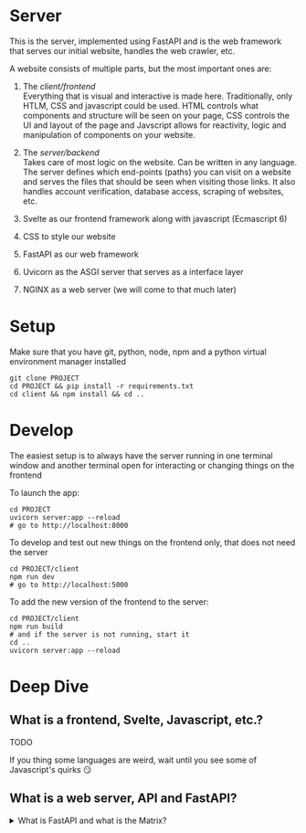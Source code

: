 # Server 
This is the server, implemented using FastAPI and is the web framework that serves our initial website, handles the web crawler, etc.  

A website consists of multiple parts, but the most important ones are:
1. The *client/frontend*   
   Everything that is visual and interactive is made here. Traditionally, only HTLM, CSS and javascript could be used. HTML controls what components and structure will be seen on your page, CSS controls the UI and layout of the page and Javscript allows for reactivity, logic and manipulation of components on your website.
2. The *server/backend*   
   Takes care of most logic on the website. Can be written in any language. The server defines which end-points (paths) you can visit on a website and serves the files that should be seen when visiting those links. It also handles account verification, database access, scraping of websites, etc.

1. Svelte as our frontend framework along with javascript (Ecmascript 6)
  2. CSS to style our website   
2. FastAPI as our web framework  
  3. Uvicorn as the ASGI server that serves as a interface layer  
4. NGINX as a web server (we will come to that much later)  


# Setup 
Make sure that you have git, python, node, npm and a python virtual environment manager installed   

    git clone PROJECT
    cd PROJECT && pip install -r requirements.txt
    cd client && npm install && cd ..


# Develop 
The easiest setup is to always have the server running in one terminal window and another terminal open for interacting or changing things on the frontend 

To launch the app:    


    cd PROJECT 
    uvicorn server:app --reload 
    # go to http://localhost:8000
    
To develop and test out new things on the frontend only, that does not need the server   

    cd PROJECT/client 
    npm run dev 
    # go to http://localhost:5000
    
To add the new version of the frontend to the server:   

    cd PROJECT/client
    npm run build 
    # and if the server is not running, start it
    cd ..
    uvicorn server:app --reload


# Deep Dive 
## What is a frontend, Svelte, Javascript, etc.?
TODO   

If you thing some languages are weird, wait until you see some of Javascript's quirks :smirk:   

## What is a web server, API and FastAPI?
<details>
  <summary>What is FastAPI and what is the Matrix?</summary>
  Congratulations Neo for asking that question! You are truly the One..!  
    
FastAPI is a high performance framework for writing web frameworks in Python.
It is on par with some Go and Node servers, but with the convenience of Python.
Integrates well with existing Machine Learning toolings and provides static typing for better type hints, fever bugs and generally faster development speed compared to other frameworks.  

Some killer features of FastAPI is the maintainer, automatic REST API documentation AND that the documentation has automatic testing!    

FastAPI is a web framework that allows for modern approaches, such as asynchronous execution of code (do something else while it waits for a response). It allows you to define an API for how applications should access your page. Example: when you type something into Google, you can do it from either the search box or from ulr directly:    

    https://www.google.com/search?q=google  
    
An API defines which paths are available for a program and user to access and what type of things you could get and interact with. APIs allows websites to interact with each other in an easy and standard way. APIs allows you as a developer to integrate existing APIs, such as a Google login on your own page or quickly test out different frontends to users.    

FastAPI is not a web-server, nor is express.js, Django, or Flask a web server, or similar; These are so called *web frameworks* - applications that where you define the web API and logic for what shall happen and be allowed for a user to interact with. All your logic, serving files, processing user requests, fetching and verifying things from a database is usually done from here.   

A **web server** is what processes and forwards incoming requests to and from a website. These web servers are almost always written in C/C++ and needs to be really fast and efficient (hence why C/C++). Web server operate and communicate using the HTTP protocol and is on a very low level. To simplify life, several modern language, implements abstraction layers that can connect to raw socket connections and translate that to a format that is easier to work with. This is similar to how USB or bluetooth is an unifying interface between multiple different applications and hardware.   
  
In python, there are multiple standards for serving as the interface/bridge between Python web frameworks and a web server. The one we are interested in is called [ASGI](https://www.encode.io/articles/hello-asgi#:~:text=In%2Dprocess%20background%20tasks,a%20full%2Dblown%20task%20queue). This interface allows Python applications to interpret and interact asynchronously with a web server. Here, again, there are multiple options, but the most popular and common ASGI server is 
[uvicorn](https://www.uvicorn.org/), and the one we will be using.  

Unfortunately Neo, no one can be told what The Matrix is...  
...Follow the white rabbit.  
</details>

